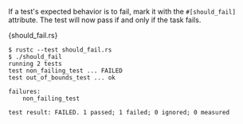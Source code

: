 If a test's expected behavior is to fail, mark it with the `#[should_fail]`
attribute. The test will now pass if and only if the task fails.

{should_fail.rs}

```
$ rustc --test should_fail.rs
$ ./should_fail
running 2 tests
test non_failing_test ... FAILED
test out_of_bounds_test ... ok

failures:
    non_failing_test

test result: FAILED. 1 passed; 1 failed; 0 ignored; 0 measured
```
